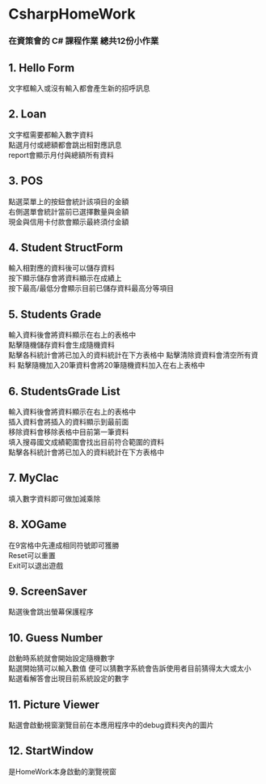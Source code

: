 # CsharpHomeWork
### 在資策會的 C# 課程作業 總共12份小作業

## 1. Hello Form
文字框輸入或沒有輸入都會產生新的招呼訊息

## 2. Loan
文字框需要都輸入數字資料  
點選月付或總額都會跳出相對應訊息  
report會顯示月付與總額所有資料  

## 3. POS
點選菜單上的按鈕會統計該項目的金額  
右側選單會統計當前已選擇數量與金額  
現金與信用卡付款會顯示最終須付金額  

## 4. Student StructForm
輸入相對應的資料後可以儲存資料  
按下顯示儲存會將資料顯示在成績上  
按下最高/最低分會顯示目前已儲存資料最高分等項目

## 5. Students Grade
輸入資料後會將資料顯示在右上的表格中   
點擊隨機儲存資料會生成隨機資料  
點擊各科統計會將已加入的資料統計在下方表格中
點擊清除資資料會清空所有資料
點擊隨機加入20筆資料會將20筆隨機資料加入在右上表格中

## 6. StudentsGrade List
輸入資料後會將資料顯示在右上的表格中  
插入資料會將插入的資料顯示到最前面  
移除資料會移除表格中目前第一筆資料  
填入搜尋國文成績範圍會找出目前符合範圍的資料  
點擊各科統計會將已加入的資料統計在下方表格中

## 7. MyClac
填入數字資料即可做加減乘除

## 8. XOGame
在9宮格中先連成相同符號即可獲勝  
Reset可以重置  
Exit可以退出遊戲

## 9. ScreenSaver
點選後會跳出螢幕保護程序

## 10. Guess Number
啟動時系統就會開始設定隨機數字  
點選開始猜可以輸入數值 便可以猜數字系統會告訴使用者目前猜得太大或太小  
點選看解答會出現目前系統設定的數字  

## 11. Picture Viewer
點選會啟動視窗瀏覽目前在本應用程序中的debug資料夾內的圖片

## 12. StartWindow
是HomeWork本身啟動的瀏覽視窗
